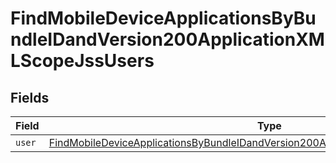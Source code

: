 # FindMobileDeviceApplicationsByBundleIDandVersion200ApplicationXMLScopeJssUsers


## Fields

| Field                                                                                                                                                                                               | Type                                                                                                                                                                                                | Required                                                                                                                                                                                            | Description                                                                                                                                                                                         |
| --------------------------------------------------------------------------------------------------------------------------------------------------------------------------------------------------- | --------------------------------------------------------------------------------------------------------------------------------------------------------------------------------------------------- | --------------------------------------------------------------------------------------------------------------------------------------------------------------------------------------------------- | --------------------------------------------------------------------------------------------------------------------------------------------------------------------------------------------------- |
| `user`                                                                                                                                                                                              | [FindMobileDeviceApplicationsByBundleIDandVersion200ApplicationXMLScopeJssUsersUser](../../models/operations/findmobiledeviceapplicationsbybundleidandversion200applicationxmlscopejssusersuser.md) | :heavy_minus_sign:                                                                                                                                                                                  | N/A                                                                                                                                                                                                 |